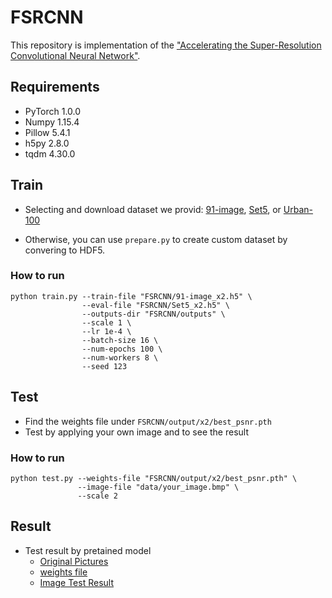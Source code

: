 # FSRCNN

This repository is implementation of the ["Accelerating the Super-Resolution Convolutional Neural Network"](https://arxiv.org/abs/1608.00367).


## Requirements

- PyTorch 1.0.0
- Numpy 1.15.4
- Pillow 5.4.1
- h5py 2.8.0
- tqdm 4.30.0

## Train

- Selecting and download dataset we provid: [91-image](https://drive.google.com/drive/folders/1DlDbMYjYk9K2Z-Or83kSloDZZAcmVTQF?usp=share_link), [Set5](https://drive.google.com/drive/folders/1QAAYUWV4p4DiHynXxhxy5fHESYpsninY?usp=share_link), or [Urban-100](https://drive.google.com/drive/folders/1-32AkTyJoj-k5Dlx5SKmfJfCYbBMOK75?usp=share_link)

- Otherwise, you can use `prepare.py` to create custom dataset by convering to HDF5.

### How to run

```
python train.py --train-file "FSRCNN/91-image_x2.h5" \
                --eval-file "FSRCNN/Set5_x2.h5" \
                --outputs-dir "FSRCNN/outputs" \
                --scale 1 \
                --lr 1e-4 \
                --batch-size 16 \
                --num-epochs 100 \
                --num-workers 8 \
                --seed 123                
```

## Test

- Find the weights file under `FSRCNN/output/x2/best_psnr.pth`
- Test by applying your own image and to see the result

### How to run
```
python test.py --weights-file "FSRCNN/output/x2/best_psnr.pth" \
               --image-file "data/your_image.bmp" \
               --scale 2
```
## Result
- Test result by pretained model 
  - [Original Pictures](https://drive.google.com/drive/folders/1yT8jEDv_8SYn_BEQOdhrnbx5MbM2MIvu?usp=share_link)
  - [weights file](https://drive.google.com/drive/folders/18NmRT5KkwCXcxbSNZRid2WFqU0_VpKUu?usp=share_link)
  - [Image Test Result](https://drive.google.com/drive/folders/1l7Ngh76bdSdkW2_PBXBLylbhLFdj_CX3?usp=share_link)

